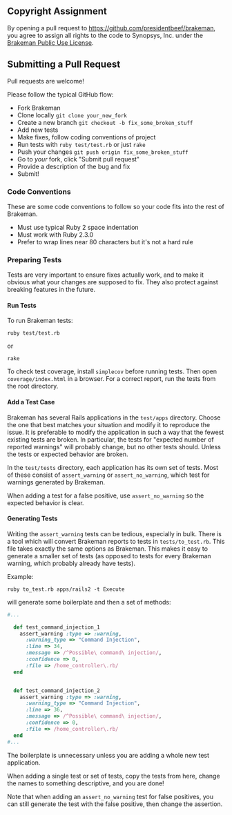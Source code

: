 ## Copyright Assignment

By opening a pull request to https://github.com/presidentbeef/brakeman,
you agree to assign all rights to the code to Synopsys, Inc. under the [Brakeman Public Use License](LICENSE.md).

## Submitting a Pull Request

Pull requests are welcome!

Please follow the typical GitHub flow:

- Fork Brakeman
- Clone locally `git clone your_new_fork`
- Create a new branch `git checkout -b fix_some_broken_stuff`
- Add new tests
- Make fixes, follow coding conventions of project
- Run tests with `ruby test/test.rb` or just `rake`
- Push your changes `git push origin fix_some_broken_stuff`
- Go to _your_ fork, click "Submit pull request"
- Provide a description of the bug and fix
- Submit!

### Code Conventions

These are some code conventions to follow so your code fits into the rest of Brakeman.

- Must use typical Ruby 2 space indentation
- Must work with Ruby 2.3.0
- Prefer to wrap lines near 80 characters but it's not a hard rule

### Preparing Tests

Tests are very important to ensure fixes actually work, and to make it obvious what your changes are supposed to fix. They also protect against breaking features in the future.

#### Run Tests

To run Brakeman tests:

    ruby test/test.rb

or

    rake

To check test coverage, install `simplecov` before running tests. Then open `coverage/index.html` in a browser. For a correct report, run the tests from the root directory.

#### Add a Test Case

Brakeman has several Rails applications in the `test/apps` directory. Choose the one that best matches your situation and modify it to reproduce the issue. It is preferable to modify the application in such a way that the fewest existing tests are broken. In particular, the tests for "expected number of reported warnings" will probably change, but no other tests should. Unless the tests or expected behavior are broken.

In the `test/tests` directory, each application has its own set of tests. Most of these consist of `assert_warning` or `assert_no_warning`, which test for warnings generated by Brakeman.

When adding a test for a false positive, use `assert_no_warning` so the expected behavior is clear.

#### Generating Tests

Writing the `assert_warning` tests can be tedious, especially in bulk. There is a tool which will convert Brakeman reports to tests in `tests/to_test.rb`. This file takes exactly the same options as Brakeman. This makes it easy to generate a smaller set of tests (as opposed to tests for every Brakeman warning, which probably already have tests).

Example:

```
ruby to_test.rb apps/rails2 -t Execute
```

will generate some boilerplate and then a set of methods:

```ruby
#...

  def test_command_injection_1
    assert_warning :type => :warning,
      :warning_type => "Command Injection",
      :line => 34,
      :message => /^Possible\ command\ injection/,
      :confidence => 0,
      :file => /home_controller\.rb/
  end


  def test_command_injection_2
    assert_warning :type => :warning,
      :warning_type => "Command Injection",
      :line => 36,
      :message => /^Possible\ command\ injection/,
      :confidence => 0,
      :file => /home_controller\.rb/
  end
#...
```

The boilerplate is unnecessary unless you are adding a whole new test application.

When adding a single test or set of tests, copy the tests from here, change the names to something descriptive, and you are done!

Note that when adding an `assert_no_warning` test for false positives, you can still generate the test with the false positive, then change the assertion.
